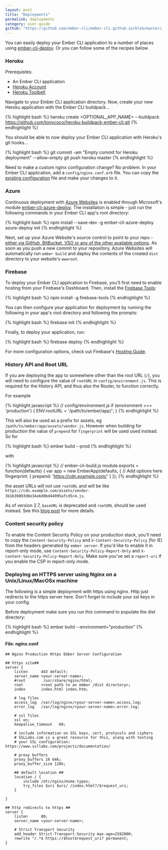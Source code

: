 ```yaml
---
layout: post
title: "Deployments"
permalink: deployments
category: user-guide
github: "https://github.com/ember-cli/ember-cli.github.io/blob/master/_posts/2013-04-04-deployments.md"
---
```


You can easily deploy your Ember CLI application to a number of places using
[ember-cli-deploy](http://ember-cli-deploy.com/). Or you can follow some of the
recipes below.

### Heroku

Prerequistes:

- An Ember CLI application
- [Heroku Account](https://www.heroku.com)
- [Heroku Toolbelt](https://toolbelt.heroku.com)

Navigate to your Ember CLI application directory. Now, create your new Heroku
application with the Ember CLI buildpack...

{% highlight bash %}
heroku create <OPTIONAL_APP_NAME> --buildpack https://github.com/tonycoco/heroku-buildpack-ember-cli.git
{% endhighlight %}

You should be able to now deploy your Ember CLI application with Heroku's git
hooks...

{% highlight bash %}
git commit -am "Empty commit for Heroku deployment" --allow-empty
git push heroku master
{% endhighlight %}

Need to make a custom nginx configuration change? No problem. In your Ember CLI
application, add a `config/nginx.conf.erb` file. You can copy the [existing
configuration](https://github.com/tonycoco/heroku-buildpack-ember-cli/blob/master/config/nginx.conf.erb)
file and make your changes to it.

### Azure

Continuous deployment with [Azure Websites](http://www.azure.com) is enabled
through Microsoft's module
[ember-cli-azure-deploy](https://github.com/felixrieseberg/ember-cli-azure-deploy).
The installation is simple - just run the following commands in your Ember CLI
app's root directory:

{% highlight bash %}
npm install --save-dev -g ember-cli-azure-deploy
azure-deploy init
{% endhighlight %}

Next, set up your Azure Website's source control to point to your repo -
[either via GitHub, BitBucket, VSO or any of the other available
options](http://azure.microsoft.com/en-us/documentation/articles/web-sites-publish-source-control/#Step4).
As soon as you push a new commit to your repository, Azure Websites will
automatically run `ember build` and deploy the contents of the created `dist`
directory to your website's `wwwroot`.

### Firebase

To deploy your Ember CLI application to Firebase, you'll first need to enable
hosting from your Firebase's Dashboard. Then, install the [Firebase
Tools](https://github.com/firebase/firebase-tools):

{% highlight bash %}
npm install -g firebase-tools
{% endhighlight %}

You can then configure your application for deployment by running the following
in your app's root directory and following the prompts:

{% highlight bash %}
firebase init
{% endhighlight %}

Finally, to deploy your application, run:

{% highlight bash %}
firebase deploy
{% endhighlight %}

For more configuration options, check out Firebase's [Hosting
Guide](https://www.firebase.com/docs/hosting/guide/).

### History API and Root URL

If you are deploying the app to somewhere other than the root URL (`/`),
you will need to configure the value of `rootURL` in `config/environment.js`.
This is required for the History API, and thus also the Router, to function correctly.

For example

{% highlight javascript %}
// config/environment.js
if (environment === 'production') {
  ENV.rootURL = '/path/to/ember/app/';
}
{% endhighlight %}

This will also be used as a prefix for assets, eg `/path/to/ember/app/assets/vendor.js`. However when
building for production the value of `prepend` for `fingerprint` will be used used instead. So for

{% highlight bash %}
ember build --prod
{% endhighlight %}

with

{% highlight javascript %}
// ember-cli-build.js
module.exports = function(defaults) {
  var app = new EmberApp(defaults, {
    // Add options here
    fingerprint: {
      prepend: 'https://cdn.example.com/'
    }
  });
{% endhighlight %}

the asset URLs will not use `rootURL` and will be like `https://cdn.example.com/assets/vendor-3b1b39893d8e34a6d0bd44095afcd5c4.js`.

As of version 2.7, `baseURL` is deprecated and `rootURL` should be used instead. See this
[blog post](http://emberjs.com/blog/2016/04/28/baseURL.html) for more details.

<a id="deploy-content-security-policy"></a>

### Content security policy
To enable the Content Security Policy on your production stack, you'll need to copy the
`Content-Security-Policy` and `X-Content-Security-Policy` (for IE) from the headers generated
by `ember server`. If you'd like to enable it in report-only mode, use `Content-Security-Policy-Report-Only`
and `X-Content-Security-Policy-Report-Only`. Make sure you've set a `report-uri` if you enable
the CSP in report-only mode.

### Deploying an HTTPS server using Nginx on a Unix/Linux/MacOSx machine

The following is a simple deployment with https using nginx.  Http just redirects to the https server here.  Don't forget to include your ssl keys in your config.

Before deployment make sure you run this command to populate the dist directory:

{% highlight bash %}
ember build --environment="production"
{% endhighlight %}

#### File: nginx.conf

    ## Nginx Production Https Ember Server Configuration

    ## https site##
    server {
        listen      443 default;
        server_name <your-server-name>;
        #root        /usr/share/nginx/html;
        root        <root path to an ember /dist directory>;
        index       index.html index.htm;

        # log files
        access_log  /var/log/nginx/<your-server-name>.access.log;
        error_log   /var/log/nginx/<your-server-name>.error.log;

        # ssl files
        ssl on;
        keepalive_timeout   60;

        # include information on SSL keys, cert, protocols and ciphers
        # SSLLabs.com is a great resource for this, along with testing
        # your SSL configuration: https://www.ssllabs.com/projects/documentation/

        # proxy buffers
        proxy_buffers 16 64k;
        proxy_buffer_size 128k;

        ## default location ##
        location / {
            include /etc/nginx/mime.types;
            try_files $uri $uri/ /index.html?/$request_uri;
        }

    }

    ## http redirects to https ##
    server {
        listen      80;
        server_name <your-server-name>;

        # Strict Transport Security
        add_header Strict-Transport-Security max-age=2592000;
        rewrite ^/.*$ https://$host$request_uri? permanent;
    }
